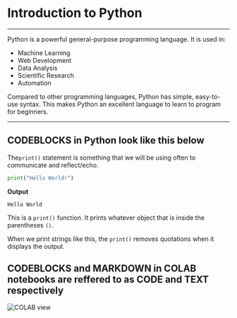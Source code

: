# Introduction to Python
***
Python is a powerful general-purpose programming language. It is used in:

* Machine Learning
* Web Development
* Data Analysis
* Scientific Research
* Automation

Compared to other programming languages, Python has simple, easy-to-use syntax. This makes Python an excellent language to learn to program for beginners.
***
## CODEBLOCKS in Python look like this below
The`print()` statement is something that we will be using often to communicate and reflect/echo.

```python
print("Hello World!")
```

**Output**

```
Hello World
```

This is a `print()` function. It prints whatever object that is inside the parentheses `()`.

When we print strings like this, the `print()` removes quotations when it displays the output. 

## CODEBLOCKS and MARKDOWN in COLAB notebooks are reffered to as CODE and TEXT respectively
![COLAB view](https://github.com/AnandKhandekar/Python-course-ECL404-/blob/main/Images/01-Python.JPG)
